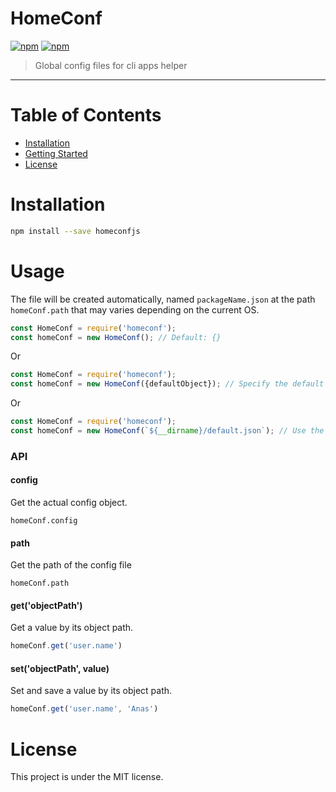 # HomeConf

[![npm](https://img.shields.io/npm/v/homeconf.svg)](https://www.npmjs.com/package/homeconf)
[![npm](https://img.shields.io/npm/l/homeconf.svg)](https://github.com/faressoft/homeconf/blob/master/LICENSE)

> Global config files for cli apps helper

---

# Table of Contents

* [Installation](#installation)
* [Getting Started](#getting-started)
* [License](#license)

# Installation

```bash
npm install --save homeconfjs
```

# Usage

The file will be created automatically, named `packageName.json`
at the path `homeConf.path` that may varies depending on the current OS. 

```js
const HomeConf = require('homeconf');
const homeConf = new HomeConf(); // Default: {}
```

Or

```js
const HomeConf = require('homeconf');
const homeConf = new HomeConf({defaultObject}); // Specify the default object
```

Or

```js
const HomeConf = require('homeconf');
const homeConf = new HomeConf(`${__dirname}/default.json`); // Use the file as default
```

### API

#### config

Get the actual config object.

```
homeConf.config
```

#### path

Get the path of the config file

```
homeConf.path
```

#### get('objectPath')

Get a value by its object path.

```js
homeConf.get('user.name')
```

#### set('objectPath', value)

Set and save a value by its object path.

```js
homeConf.get('user.name', 'Anas')
```

# License

This project is under the MIT license.
